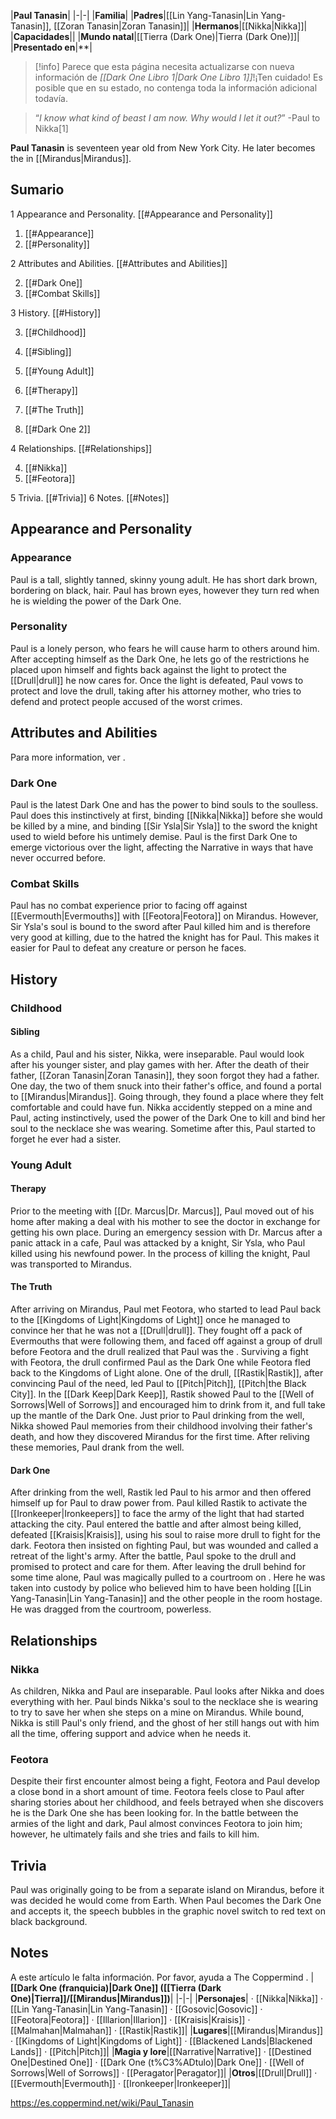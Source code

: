 |**Paul Tanasin**|
|-|-|
|**Familia**|
|**Padres**|[[Lin Yang-Tanasin\|Lin Yang-Tanasin]], [[Zoran Tanasin\|Zoran Tanasin]]|
|**Hermanos**|[[Nikka\|Nikka]]|
|**Capacidades**||
|**Mundo natal**|[[Tierra (Dark One)\|Tierra (Dark One)]]|
|**Presentado en**|**|

> [!info] Parece que esta página necesita actualizarse con nueva información de *[[Dark One Libro 1\|Dark One Libro 1]]*!¡Ten cuidado! Es posible que en su estado, no contenga toda la información adicional todavía.

>“*I know what kind of beast I am now. Why would I let it out?*”
\-Paul to Nikka[1]


**Paul Tanasin** is seventeen year old from New York City. He later becomes the  in [[Mirandus\|Mirandus]].

## Sumario

1 Appearance and Personality. [[#Appearance and Personality]] 

1. [[#Appearance]] 
1. [[#Personality]] 


2 Attributes and Abilities. [[#Attributes and Abilities]] 

2. [[#Dark One]] 
2. [[#Combat Skills]] 


3 History. [[#History]] 

3. [[#Childhood]] 

3. [[#Sibling]] 


3. [[#Young Adult]] 

3. [[#Therapy]] 
3. [[#The Truth]] 
3. [[#Dark One 2]] 




4 Relationships. [[#Relationships]] 

4. [[#Nikka]] 
4. [[#Feotora]] 


5 Trivia. [[#Trivia]] 
6 Notes. [[#Notes]] 


## Appearance and Personality
### Appearance
Paul is a tall, slightly tanned, skinny young adult. He has short dark brown, bordering on black, hair. Paul has brown eyes, however they turn red when he is wielding the power of the Dark One.

### Personality
Paul is a lonely person, who fears he will cause harm to others around him. After accepting himself as the Dark One, he lets go of the restrictions he placed upon himself and fights back against the light to protect the [[Drull\|drull]] he now cares for.
Once the light is defeated, Paul vows to protect and love the drull, taking after his attorney mother, who tries to defend and protect people accused of the worst crimes.

## Attributes and Abilities
Para more information, ver .
### Dark One
Paul is the latest Dark One and has the power to bind souls to the soulless. Paul does this instinctively at first, binding [[Nikka\|Nikka]] before she would be killed by a mine, and binding [[Sir Ysla\|Sir Ysla]] to the sword the knight used to wield before his untimely demise. Paul is the first Dark One to emerge victorious over the light, affecting the Narrative in ways that have never occurred before.

### Combat Skills
Paul has no combat experience prior to facing off against [[Evermouth\|Evermouths]] with [[Feotora\|Feotora]] on Mirandus. However, Sir Ysla's soul is bound to the sword after Paul killed him and is therefore very good at killing, due to the hatred the knight has for Paul. This makes it easier for Paul to defeat any creature or person he faces.

## History
### Childhood
#### Sibling
As a child, Paul and his sister, Nikka, were inseparable. Paul would look after his younger sister, and play games with her. After the death of their father, [[Zoran Tanasin\|Zoran Tanasin]], they soon forgot they had a father. One day, the two of them snuck into their father's office, and found a portal to [[Mirandus\|Mirandus]]. Going through, they found a place where they felt comfortable and could have fun. Nikka accidently stepped on a mine and Paul, acting instinctively, used the power of the Dark One to kill and bind her soul to the necklace she was wearing. Sometime after this, Paul started to forget he ever had a sister.

### Young Adult
#### Therapy
Prior to the meeting with [[Dr. Marcus\|Dr. Marcus]], Paul moved out of his home after making a deal with his mother to see the doctor in exchange for getting his own place. During an emergency session with Dr. Marcus after a panic attack in a cafe, Paul was attacked by a knight, Sir Ysla, who Paul killed using his newfound power. In the process of killing the knight, Paul was transported to Mirandus.

#### The Truth
After arriving on Mirandus, Paul met Feotora, who started to lead Paul back to the [[Kingdoms of Light\|Kingdoms of Light]] once he managed to convince her that he was not a [[Drull\|drull]]. They fought off a pack of Evermouths that were following them, and faced off against a group of drull before Feotora and the drull realized that Paul was the . Surviving a fight with Feotora, the drull confirmed Paul as the Dark One while Feotora fled back to the Kingdoms of Light alone.
One of the drull, [[Rastik\|Rastik]], after convincing Paul of the need, led Paul to [[Pitch\|Pitch]], [[Pitch\|the Black City]]. In the [[Dark Keep\|Dark Keep]], Rastik showed Paul to the [[Well of Sorrows\|Well of Sorrows]] and encouraged him to drink from it, and full take up the mantle of the Dark One. Just prior to Paul drinking from the well, Nikka showed Paul memories from their childhood involving their father's death, and how they discovered Mirandus for the first time. After reliving these memories, Paul drank from the well.

#### Dark One
After drinking from the well, Rastik led Paul to his armor and then offered himself up for Paul to draw power from. Paul killed Rastik to activate the [[Ironkeeper\|Ironkeepers]] to face the army of the light that had started attacking the city. Paul entered the battle and after almost being killed, defeated [[Kraisis\|Kraisis]], using his soul to raise more drull to fight for the dark. Feotora then insisted on fighting Paul, but was wounded and called a retreat of the light's army. After the battle, Paul spoke to the drull and promised to protect and care for them. After leaving the drull behind for some time alone, Paul was magically pulled to a courtroom on . Here he was taken into custody by police who believed him to have been holding [[Lin Yang-Tanasin\|Lin Yang-Tanasin]] and the other people in the room hostage. He was dragged from the courtroom, powerless.

## Relationships
### Nikka
As children, Nikka and Paul are inseparable. Paul looks after Nikka and does everything with her. Paul binds Nikka's soul to the necklace she is wearing to try to save her when she steps on a mine on Mirandus. While bound, Nikka is still Paul's only friend, and the ghost of her still hangs out with him all the time, offering support and advice when he needs it.

### Feotora
Despite their first encounter almost being a fight, Feotora and Paul develop a close bond in a short amount of time. Feotora feels close to Paul after sharing stories about her childhood, and feels betrayed when she discovers he is the Dark One she has been looking for. In the battle between the armies of the light and dark, Paul almost convinces Feotora to join him; however, he ultimately fails and she tries and fails to kill him.

## Trivia
Paul was originally going to be from a separate island on Mirandus, before it was decided he would come from Earth.
When Paul becomes the Dark One and accepts it, the speech bubbles in the graphic novel switch to red text on black background.
## Notes

A este artículo le falta información. Por favor, ayuda a The Coppermind .
|**[[Dark One (franquicia)\|Dark One]] ([[Tierra (Dark One)\|Tierra]]/[[Mirandus\|Mirandus]])**|
|-|-|
|**Personajes**| · [[Nikka\|Nikka]] · [[Lin Yang-Tanasin\|Lin Yang-Tanasin]] · [[Gosovic\|Gosovic]] · [[Feotora\|Feotora]] · [[Illarion\|Illarion]] · [[Kraisis\|Kraisis]] · [[Malmahan\|Malmahan]] · [[Rastik\|Rastik]]|
|**Lugares**|[[Mirandus\|Mirandus]] · [[Kingdoms of Light\|Kingdoms of Light]] · [[Blackened Lands\|Blackened Lands]] · [[Pitch\|Pitch]]|
|**Magia y lore**|[[Narrative\|Narrative]] · [[Destined One\|Destined One]] · [[Dark One (t%C3%ADtulo)\|Dark One]] · [[Well of Sorrows\|Well of Sorrows]] · [[Peragator\|Peragator]]|
|**Otros**|[[Drull\|Drull]] · [[Evermouth\|Evermouth]] · [[Ironkeeper\|Ironkeeper]]|



https://es.coppermind.net/wiki/Paul_Tanasin